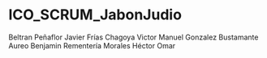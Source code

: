 # ICO_SCRUM_JabonJudio

Beltran Peñaflor Javier
Frías Chagoya Victor Manuel
Gonzalez Bustamante Aureo Benjamin
Rementería Morales Héctor Omar
